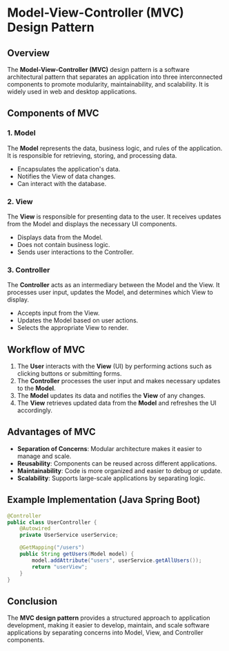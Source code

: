 # Model-View-Controller (MVC) Design Pattern

## Overview
The **Model-View-Controller (MVC)** design pattern is a software architectural pattern that separates an application into three interconnected components to promote modularity, maintainability, and scalability. It is widely used in web and desktop applications.

## Components of MVC
### 1. Model
The **Model** represents the data, business logic, and rules of the application. It is responsible for retrieving, storing, and processing data.
- Encapsulates the application's data.
- Notifies the View of data changes.
- Can interact with the database.

### 2. View
The **View** is responsible for presenting data to the user. It receives updates from the Model and displays the necessary UI components.
- Displays data from the Model.
- Does not contain business logic.
- Sends user interactions to the Controller.

### 3. Controller
The **Controller** acts as an intermediary between the Model and the View. It processes user input, updates the Model, and determines which View to display.
- Accepts input from the View.
- Updates the Model based on user actions.
- Selects the appropriate View to render.

## Workflow of MVC
1. The **User** interacts with the **View** (UI) by performing actions such as clicking buttons or submitting forms.
2. The **Controller** processes the user input and makes necessary updates to the **Model**.
3. The **Model** updates its data and notifies the **View** of any changes.
4. The **View** retrieves updated data from the **Model** and refreshes the UI accordingly.

## Advantages of MVC
- **Separation of Concerns**: Modular architecture makes it easier to manage and scale.
- **Reusability**: Components can be reused across different applications.
- **Maintainability**: Code is more organized and easier to debug or update.
- **Scalability**: Supports large-scale applications by separating logic.

## Example Implementation (Java Spring Boot)
```java
@Controller
public class UserController {
    @Autowired
    private UserService userService;

    @GetMapping("/users")
    public String getUsers(Model model) {
        model.addAttribute("users", userService.getAllUsers());
        return "userView";
    }
}
```

## Conclusion
The **MVC design pattern** provides a structured approach to application development, making it easier to develop, maintain, and scale software applications by separating concerns into Model, View, and Controller components.

